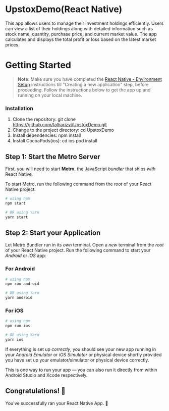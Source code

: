 # UpstoxDemo(React Native)
This app allows users to manage their investment holdings efficiently. Users can view a list of their holdings along with detailed information such as stock name, quantity, purchase price, and current market value. The app calculates and displays the total profit or loss based on the latest market prices.

# Getting Started

>**Note**: Make sure you have completed the [React Native - Environment Setup](https://reactnative.dev/docs/environment-setup) instructions till "Creating a new application" step, before proceeding.
>Follow the instructions below to get the app up and running on your local machine.

### Installation

1. Clone the repository:
   git clone https://github.com/talharizvi/UpstoxDemo.git
2. Change to the project directory:
   cd UpstoxDemo
3. Install dependencies:
    npm install
4. Install CocoaPods(ios):
   cd ios
   pod install   

## Step 1: Start the Metro Server

First, you will need to start **Metro**, the JavaScript _bundler_ that ships _with_ React Native.

To start Metro, run the following command from the _root_ of your React Native project:

```bash
# using npm
npm start

# OR using Yarn
yarn start
```

## Step 2: Start your Application

Let Metro Bundler run in its _own_ terminal. Open a _new_ terminal from the _root_ of your React Native project. Run the following command to start your _Android_ or _iOS_ app:

### For Android

```bash
# using npm
npm run android

# OR using Yarn
yarn android
```

### For iOS

```bash
# using npm
npm run ios

# OR using Yarn
yarn ios
```

If everything is set up _correctly_, you should see your new app running in your _Android Emulator_ or _iOS Simulator_ or physical device shortly provided you have set up your emulator/simulator or physical device correctly.

This is one way to run your app — you can also run it directly from within Android Studio and Xcode respectively.

## Congratulations! :tada:

You've successfully ran your React Native App. :partying_face:

